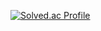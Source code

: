 [![Solved.ac Profile](http://mazassumnida.wtf/api/v2/generate_badge?boj=hhk6848)](https://solved.ac/hhk6848/)
